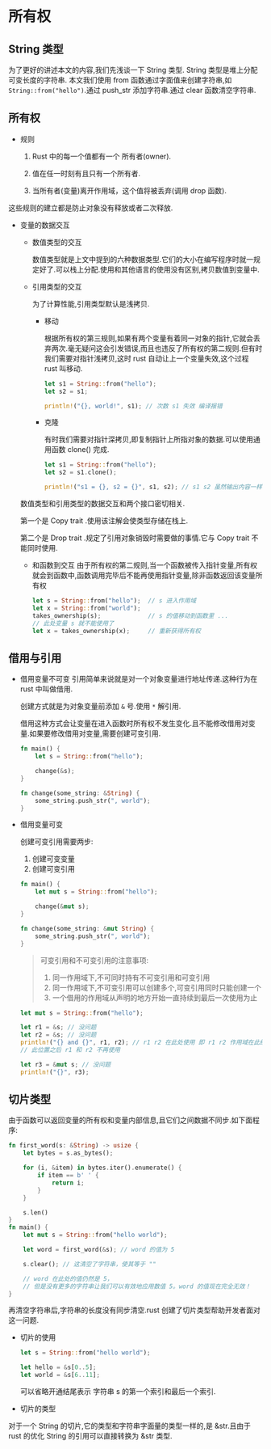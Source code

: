 # 所有权

## String 类型

为了更好的讲述本文的内容,我们先浅谈一下 String 类型.
String 类型是堆上分配可变长度的字符串.
本文我们使用 from 函数通过字面值来创建字符串,如`String::from("hello")`.通过 push_str 添加字符串.通过 clear 函数清空字符串.

## 所有权

- 规则

  1. Rust 中的每一个值都有一个 所有者(owner).

  2. 值在任一时刻有且只有一个所有者.

  3. 当所有者(变量)离开作用域，这个值将被丢弃(调用 drop 函数).

这些规则的建立都是防止对象没有释放或者二次释放.

- 变量的数据交互

  - 数值类型的交互

    数值类型就是上文中提到的六种数据类型.它们的大小在编写程序时就一规定好了.可以栈上分配.使用和其他语言的使用没有区别,拷贝数值到变量中.

  - 引用类型的交互

    为了计算性能,引用类型默认是浅拷贝.

    - 移动

      根据所有权的第三规则,如果有两个变量有着同一对象的指针,它就会丢弃两次.毫无疑问这会引发错误,而且也违反了所有权的第二规则.但有时我们需要对指针浅拷贝,这时 rust 自动让上一个变量失效,这个过程 rust 叫移动.

      ```rust
      let s1 = String::from("hello");
      let s2 = s1;

      println!("{}, world!", s1); // 次数 s1 失效 编译报错
      ```

    - 克隆

      有时我们需要对指针深拷贝,即复制指针上所指对象的数据.可以使用通用函数 clone() 完成.

      ```rust
      let s1 = String::from("hello");
      let s2 = s1.clone();

      println!("s1 = {}, s2 = {}", s1, s2); // s1 s2 虽然输出内容一样,但是地址不同
      ```

  数值类型和引用类型的数据交互和两个接口密切相关.

  第一个是 Copy trait .使用该注解会使类型存储在栈上.

  第二个是 Drop trait .规定了引用对象销毁时需要做的事情.它与 Copy trait 不能同时使用.

  - 和函数到交互
    由于所有权的第二规则,当一个函数被传入指针变量,所有权就会到函数中,函数调用完毕后不能再使用指针变量,除非函数返回该变量所有权

    ```rust
    let s = String::from("hello");  // s 进入作用域
    let x = String::from("world");
    takes_ownership(s);             // s 的值移动到函数里 ...
    // 此处变量 s 就不能使用了
    let x = takes_ownership(x);     // 重新获得所有权
    ```

## 借用与引用

- 借用变量不可变
  引用简单来说就是对一个对象变量进行地址传递.这种行为在 rust 中叫做借用.

  创建方式就是为对象变量前添加 `&` 号.使用 `*` 解引用.

  借用这种方式会让变量在进入函数时所有权不发生变化.且不能修改借用对变量.如果要修改借用对变量,需要创建可变引用.

  ```rust
  fn main() {
      let s = String::from("hello");

      change(&s);
  }

  fn change(some_string: &String) {
      some_string.push_str(", world");
  }
  ```

- 借用变量可变

  创建可变引用需要两步:

  1. 创建可变变量
  2. 创建可变引用

  ```rust
  fn main() {
      let mut s = String::from("hello");

      change(&mut s);
  }

  fn change(some_string: &mut String) {
      some_string.push_str(", world");
  }
  ```

  > 可变引用和不可变引用的注意事项:
  >
  > 1. 同一作用域下,不可同时持有不可变引用和可变引用
  > 2. 同一作用域下,不可变引用可以创建多个,可变引用同时只能创建一个
  > 3. 一个借用的作用域从声明的地方开始一直持续到最后一次使用为止

  ```rust
  let mut s = String::from("hello");

  let r1 = &s; // 没问题
  let r2 = &s; // 没问题
  println!("{} and {}", r1, r2); // r1 r2 在此处使用 即 r1 r2 作用域在此结束
  // 此位置之后 r1 和 r2 不再使用

  let r3 = &mut s; // 没问题
  println!("{}", r3);
  ```

## 切片类型

由于函数可以返回变量的所有权和变量内部信息,且它们之间数据不同步.如下面程序:

```rust
fn first_word(s: &String) -> usize {
    let bytes = s.as_bytes();

    for (i, &item) in bytes.iter().enumerate() {
        if item == b' ' {
            return i;
        }
    }

    s.len()
}
fn main() {
    let mut s = String::from("hello world");

    let word = first_word(&s); // word 的值为 5

    s.clear(); // 这清空了字符串，使其等于 ""

    // word 在此处的值仍然是 5，
    // 但是没有更多的字符串让我们可以有效地应用数值 5。word 的值现在完全无效！
}
```

再清空字符串后,字符串的长度没有同步清空.rust 创建了切片类型帮助开发者面对这一问题.

- 切片的使用

  ```rust
  let s = String::from("hello world");

  let hello = &s[0..5];
  let world = &s[6..11];
  ```

  可以省略开通结尾表示 字符串 s 的第一个索引和最后一个索引.

- 切片的类型

对于一个 String 的切片,它的类型和字符串字面量的类型一样的,是 &str.且由于 rust 的优化 String 的引用可以直接转换为 &str 类型.
